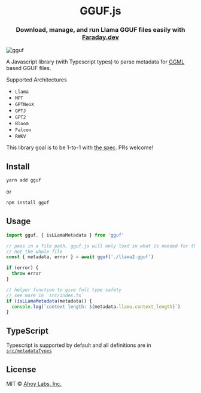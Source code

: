 <h1 align="center">GGUF.js</h1>

<h3 align="center">Download, manage, and run Llama GGUF files easily with <a href="https://faraday.dev">Faraday.dev</a></h3>

![gguf](https://github.com/Oblomov/clinfo/assets/6139501/748f2773-1b4f-4d55-9353-6fb68b7bf603)

A Javascript library (with Typescript types) to parse metadata for [GGML](https://github.com/ggerganov/ggml) based GGUF files.

Supported Architectures

- `Llama`
- `MPT`
- `GPTNeoX`
- `GPTJ`
- `GPT2`
- `Bloom`
- `Falcon`
- `RWKV`

This library goal is to be 1-to-1 with [the spec](https://github.com/philpax/ggml/blob/gguf-spec/docs/gguf.md). PRs welcome!

## Install

```sh
yarn add gguf
```

or

```sh
npm install gguf
```

## Usage

```ts
import gguf, { isLLamaMetadata } from 'gguf'

// pass in a file path, gguf.js will only load in what is needed for the metadata
// not the whole file
const { metadata, error } = await gguf('./llama2.gguf')

if (error) {
  throw error
}

// helper function to give full type safety
// see more in `src/index.ts`
if (isLLamaMetadata(metadata)) {
  console.log(`context length: ${metadata.llama.context_length}`)
}
```

## TypeScript

Typescript is supported by default and all definitions are in [`src/metadataTypes`](https://github.com/ahoylabs/gguf.js/blob/main/src/metadataTypes.ts)

## License

MIT © [Ahoy Labs, Inc.](https://faraday.dev)
